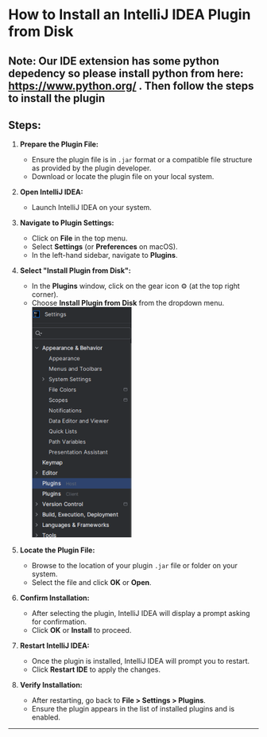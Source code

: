 # How to Install an IntelliJ IDEA Plugin from Disk

## Note: Our IDE extension has some python depedency so please install python from here: https://www.python.org/ . Then follow the steps to install the plugin 

## Steps:

1. **Prepare the Plugin File:**
   - Ensure the plugin file is in `.jar` format or a compatible file structure as provided by the plugin developer.
   - Download or locate the plugin file on your local system.

2. **Open IntelliJ IDEA:**
   - Launch IntelliJ IDEA on your system.

3. **Navigate to Plugin Settings:**
   - Click on **File** in the top menu.
   - Select **Settings** (or **Preferences** on macOS).
   - In the left-hand sidebar, navigate to **Plugins**.

4. **Select "Install Plugin from Disk":**
   - In the **Plugins** window, click on the gear icon ⚙️ (at the top right corner).
   - Choose **Install Plugin from Disk** from the dropdown menu.
     <img src="https://github.com/CloudDefenseAI/IDE-Plugins/blob/master/Intellij%20ultimate/static/plugin.PNG" alt="" width="200px;"></a>

5. **Locate the Plugin File:**
   - Browse to the location of your plugin `.jar` file or folder on your system.
   - Select the file and click **OK** or **Open**.

6. **Confirm Installation:**
   - After selecting the plugin, IntelliJ IDEA will display a prompt asking for confirmation.
   - Click **OK** or **Install** to proceed.

7. **Restart IntelliJ IDEA:**
   - Once the plugin is installed, IntelliJ IDEA will prompt you to restart.
   - Click **Restart IDE** to apply the changes.

8. **Verify Installation:**
   - After restarting, go back to **File > Settings > Plugins**.
   - Ensure the plugin appears in the list of installed plugins and is enabled.

---

